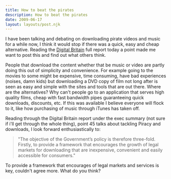```yaml
---
title: How to beat the pirates
description: How to beat the pirates
date: 2009-06-17
layout: layouts/post.njk
---
```

I have been talking and debating on downloading pirate videos and music for a while now, I think it would stop if there was a quick, easy and cheap alternative. Reading the [Digital Britain](http://en.wikipedia.org/wiki/Digital_Britain) full report today a point made me want to post this and find out what others think.

People that download the content whether that be music or video are partly doing this out of simplicity and convenience. For example going to the movies to some might be expensive, time consuming, have bad experiences (noises, damn kids) but downloading a DVD copy of film not long after is seen as easy and simple with the sites and tools that are out there. Where are the alternatives? Why can't people go to an application that serves high quality films, cheap with fast bandwidth pipes guaranteeing quick downloads, discounts, etc. If this was available I believe everyone will flock to it, like how purchasing of music through iTunes has taken off.

Reading through the Digital Britain report under the exec summary (not sure if i'll get through the whole thing), point 45 talks about tackling Piracy and downloads, I look forward enthusiastically to:

> "The objective of the Government’s policy is therefore three-fold. Firstly, to provide a framework that encourages the growth of legal markets for downloading that are inexpensive, convenient and easily accessible for consumers."

To provide a framework that encourages of legal markets and services is key, couldn't agree more. What do you think?

